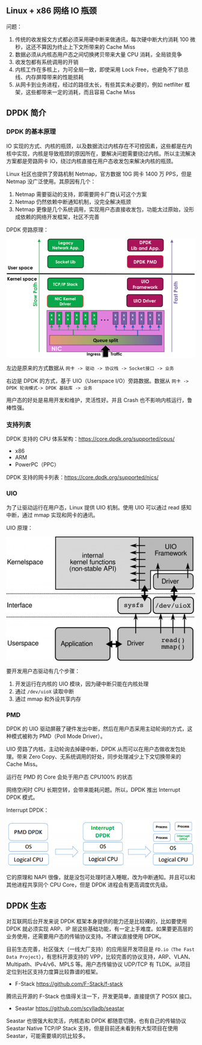## Linux + x86 网络 IO 瓶颈

问题：

1. 传统的收发报文方式都必须采用硬中断来做通讯，每次硬中断大约消耗 100 微秒，这还不算因为终止上下文所带来的 Cache Miss
2. 数据必须从内核态用户态之间切换拷贝带来大量 CPU 消耗，全局锁竞争
3. 收发包都有系统调用的开销
4. 内核工作在多核上，为可全局一致，即使采用 Lock Free，也避免不了锁总线、内存屏障带来的性能损耗
5. 从网卡到业务进程，经过的路径太长，有些其实未必要的，例如 netfilter 框架，这些都带来一定的消耗，而且容易 Cache Miss

## DPDK 简介

### DPDK 的基本原理

IO 实现的方式、内核的瓶颈，以及数据流过内核存在不可控因素，这些都是在内核中实现，内核是导致瓶颈的原因所在，要解决问题需要绕过内核。所以主流解决方案都是旁路网卡 IO，绕过内核直接在用户态收发包来解决内核的瓶颈。

Linux 社区也提供了旁路机制 Netmap，官方数据 10G 网卡 1400 万 PPS，但是 Netmap 没广泛使用。其原因有几个：

1. Netmap 需要驱动的支持，即需要网卡厂商认可这个方案
2. Netmap 仍然依赖中断通知机制，没完全解决瓶颈
3. Netmap 更像是几个系统调用，实现用户态直接收发包，功能太过原始，没形成依赖的网络开发框架，社区不完善

DPDK 旁路原理：

![img](.assets/image-20230223144643981.png)

左边是原来的方式数据从 `网卡 -> 驱动 -> 协议栈 -> Socket接口 -> 业务`

右边是 DPDK 的方式，基于 UIO（Userspace I/O）旁路数据。数据从 `网卡 -> DPDK 轮询模式-> DPDK 基础库 -> 业务`

用户态的好处是易用开发和维护，灵活性好。并且 Crash 也不影响内核运行，鲁棒性强。

### 支持列表

DPDK 支持的 CPU 体系架构：<https://core.dpdk.org/supported/cpus/>

- x86
- ARM
- PowerPC（PPC）

DPDK 支持的网卡列表：<https://core.dpdk.org/supported/nics/>

### UIO

为了让驱动运行在用户态，Linux 提供 UIO 机制。使用 UIO 可以通过 read 感知中断，通过 mmap 实现和网卡的通讯。

UIO 原理：

![img](.assets/image-20230223145207043.png)

要开发用户态驱动有几个步骤：

1. 开发运行在内核的 UIO 模块，因为硬中断只能在内核处理
2. 通过 `/dev/uioX` 读取中断
3. 通过 mmap 和外设共享内存

### PMD

DPDK 的 UIO 驱动屏蔽了硬件发出中断，然后在用户态采用主动轮询的方式，这种模式被称为 PMD（Poll Mode Driver）。

UIO 旁路了内核，主动轮询去掉硬中断，DPDK 从而可以在用户态做收发包处理。带来 Zero Copy、无系统调用的好处，同步处理减少上下文切换带来的 Cache Miss。

运行在 PMD 的 Core 会处于用户态 CPU100% 的状态 

网络空闲时 CPU 长期空转，会带来能耗问题。所以，DPDK 推出 Interrupt DPDK 模式。

Interrupt DPDK： 

![img](.assets/image-20230223145906662.png)

它的原理和 NAPI 很像，就是没包可处理时进入睡眠，改为中断通知。并且可以和其他进程共享同个 CPU Core，但是 DPDK 进程会有更高调度优先级。



## DPDK 生态

对互联网后台开发来说 DPDK 框架本身提供的能力还是比较裸的，比如要使用 DPDK 就必须实现 ARP、IP 层这些基础功能，有一定上手难度。如果要更高层的业务使用，还需要用户态的传输协议支持。不建议直接使用 DPDK。

目前生态完善，社区强大（一线大厂支持）的应用层开发项目是 `FD.io（The Fast Data Project`），有思科开源支持的 VPP，比较完善的协议支持，ARP、VLAN、Multipath、IPv4/v6、MPLS 等。用户态传输协议 UDP/TCP 有 TLDK。从项目定位到社区支持力度算比较靠谱的框架。

- F-Stack <https://github.com/F-Stack/f-stack>

腾讯云开源的 F-Stack 也值得关注一下，开发更简单，直接提供了 POSIX 接口。

- Seastar <https://github.com/scylladb/seastar>

Seastar 也很强大和灵活，内核态和 DPDK 都随意切换，也有自己的传输协议 Seastar Native TCP/IP Stack 支持，但是目前还未看到有大型项目在使用 Seastar，可能需要填的坑比较多。

